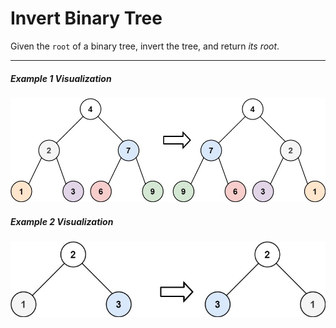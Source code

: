 # Invert Binary Tree

Given the `root` of a binary tree, invert the tree, and return _its root_.

---

##### Example 1 Visualization

![Example 1 Visualization](invert1-tree.jpg "Example 1 Visualization")

##### Example 2 Visualization

![Example 2 Visualization](invert2-tree.jpg "Example 1 Visualization")
